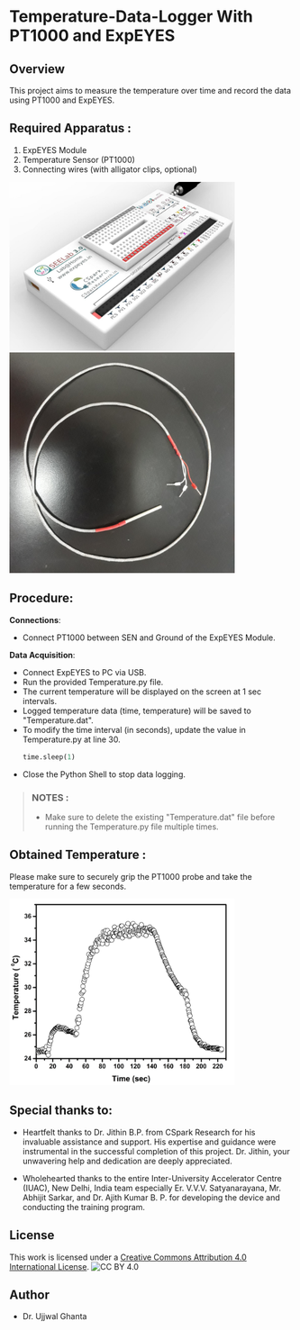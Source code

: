 # Temperature-Data-Logger With PT1000 and ExpEYES
## Overview
This project aims to measure the temperature over time and record the data using PT1000 and ExpEYES. 

## Required Apparatus :
1. ExpEYES Module
2. Temperature Sensor (PT1000)
3. Connecting wires (with alligator clips, optional)
<img src="./ExpEYES.png" alt="ExpEYES" width="400"  title="ExpEYES Module">
<img src="./PT1000.jpg" alt="PT1000" width="400" title="Temperature Sensor">

## Procedure:
**Connections**:
- Connect PT1000 between SEN and Ground of the ExpEYES Module.
  
**Data Acquisition**:
- Connect ExpEYES to PC via USB.
- Run the provided Temperature.py file.
- The current temperature will be displayed on the screen at 1 sec intervals.
- Logged temperature data (time, temperature) will be saved to "Temperature.dat".
- To modify the time interval (in seconds), update the value in Temperature.py at line 30.
  ``` python code
  time.sleep(1)
  ```
- Close the Python Shell to stop data logging.
  
> ### NOTES :
> - Make sure to delete the existing "Temperature.dat" file before running the Temperature.py file multiple times.

## Obtained Temperature :
Please make sure to securely grip the PT1000 probe and take the temperature for a few seconds.

<img src="./Hand_Temperature.png" alt="Logged Data" width="400" title="Logged Temperature Data">

## Special thanks to:

- Heartfelt thanks to Dr. Jithin B.P. from CSpark Research for his invaluable assistance and support. His expertise and guidance were instrumental in the successful completion of this project. Dr. Jithin, your unwavering help and dedication are deeply appreciated.

- Wholehearted thanks to the entire Inter-University Accelerator Centre (IUAC), New Delhi, India team especially Er. V.V.V. Satyanarayana, Mr. Abhijit Sarkar, and Dr. Ajith Kumar B. P. for developing the device and conducting the training program.

## License
This work is licensed under a [Creative Commons Attribution 4.0 International License](https://creativecommons.org/licenses/by/4.0/).
![CC BY 4.0](https://i.creativecommons.org/l/by/4.0/88x31.png)

## Author
  - Dr. Ujjwal Ghanta



